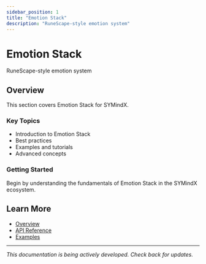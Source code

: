 ```yaml
---
sidebar_position: 1
title: "Emotion Stack"
description: "RuneScape-style emotion system"
---
```


# Emotion Stack

RuneScape-style emotion system

## Overview

This section covers Emotion Stack for SYMindX.

### Key Topics

- Introduction to Emotion Stack
- Best practices
- Examples and tutorials
- Advanced concepts

### Getting Started

Begin by understanding the fundamentals of Emotion Stack in the SYMindX ecosystem.

## Learn More

- [Overview](/docs/01-overview)
- [API Reference](/docs/03-api-reference)
- [Examples](/docs/17-examples)

---

*This documentation is being actively developed. Check back for updates.*
